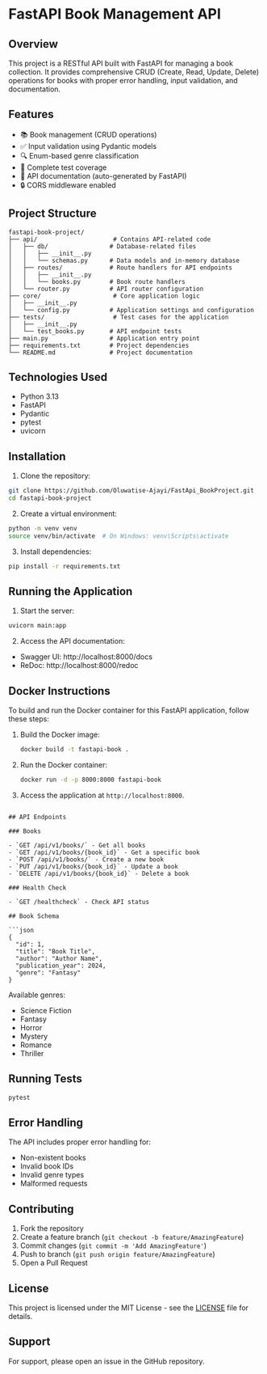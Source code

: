 # FastAPI Book Management API


## Overview

This project is a RESTful API built with FastAPI for managing a book collection. It provides comprehensive CRUD (Create, Read, Update, Delete) operations for books with proper error handling, input validation, and documentation.

## Features

- 📚 Book management (CRUD operations)
- ✅ Input validation using Pydantic models
- 🔍 Enum-based genre classification
- 🧪 Complete test coverage
- 📝 API documentation (auto-generated by FastAPI)
- 🔒 CORS middleware enabled

## Project Structure

```
fastapi-book-project/
├── api/                     # Contains API-related code
│   ├── db/                 # Database-related files
│   │   ├── __init__.py
│   │   └── schemas.py      # Data models and in-memory database
│   ├── routes/             # Route handlers for API endpoints
│   │   ├── __init__.py
│   │   └── books.py        # Book route handlers
│   └── router.py           # API router configuration
├── core/                    # Core application logic
│   ├── __init__.py
│   └── config.py           # Application settings and configuration
├── tests/                   # Test cases for the application
│   ├── __init__.py
│   └── test_books.py       # API endpoint tests
├── main.py                 # Application entry point
├── requirements.txt        # Project dependencies
└── README.md               # Project documentation
```

## Technologies Used

- Python 3.13
- FastAPI
- Pydantic
- pytest
- uvicorn

## Installation

1. Clone the repository:

```bash
git clone https://github.com/Oluwatise-Ajayi/FastApi_BookProject.git
cd fastapi-book-project
```

2. Create a virtual environment:

```bash
python -m venv venv
source venv/bin/activate  # On Windows: venv\Scripts\activate
```

3. Install dependencies:

```bash
pip install -r requirements.txt
```

## Running the Application

1. Start the server:

```bash
uvicorn main:app
```

2. Access the API documentation:

- Swagger UI: http://localhost:8000/docs
- ReDoc: http://localhost:8000/redoc

## Docker Instructions
To build and run the Docker container for this FastAPI application, follow these steps:

1. Build the Docker image:
   ```bash
   docker build -t fastapi-book .
   ```

2. Run the Docker container:
   ```bash
   docker run -d -p 8000:8000 fastapi-book
   ```

3. Access the application at `http://localhost:8000`.
```

## API Endpoints

### Books

- `GET /api/v1/books/` - Get all books
- `GET /api/v1/books/{book_id}` - Get a specific book
- `POST /api/v1/books/` - Create a new book
- `PUT /api/v1/books/{book_id}` - Update a book
- `DELETE /api/v1/books/{book_id}` - Delete a book

### Health Check

- `GET /healthcheck` - Check API status

## Book Schema

```json
{
  "id": 1,
  "title": "Book Title",
  "author": "Author Name",
  "publication_year": 2024,
  "genre": "Fantasy"
}
```

Available genres:

- Science Fiction
- Fantasy
- Horror
- Mystery
- Romance
- Thriller

## Running Tests

```bash
pytest
```

## Error Handling

The API includes proper error handling for:

- Non-existent books
- Invalid book IDs
- Invalid genre types
- Malformed requests

## Contributing

1. Fork the repository
2. Create a feature branch (`git checkout -b feature/AmazingFeature`)
3. Commit changes (`git commit -m 'Add AmazingFeature'`)
4. Push to branch (`git push origin feature/AmazingFeature`)
5. Open a Pull Request

## License

This project is licensed under the MIT License - see the [LICENSE](LICENSE) file for details.

## Support

For support, please open an issue in the GitHub repository.
